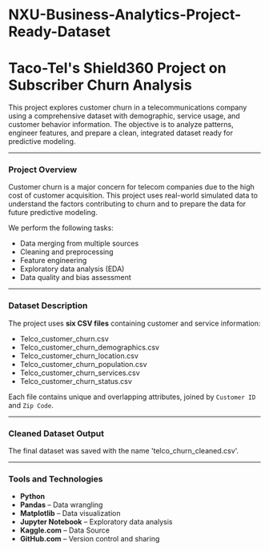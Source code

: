# NXU-Business-Analytics-Project-Ready-Dataset
# Taco-Tel's Shield360 Project on Subscriber Churn Analysis

This project explores customer churn in a telecommunications company using a comprehensive dataset with demographic, service usage, and customer behavior information. The objective is to analyze patterns, engineer features, and prepare a clean, integrated dataset ready for predictive modeling.

---

### Project Overview

Customer churn is a major concern for telecom companies due to the high cost of customer acquisition. This project uses real-world simulated data to understand the factors contributing to churn and to prepare the data for future predictive modeling.

We perform the following tasks:
- Data merging from multiple sources
- Cleaning and preprocessing
- Feature engineering
- Exploratory data analysis (EDA)
- Data quality and bias assessment

---

### Dataset Description

The project uses **six CSV files** containing customer and service information:

- Telco_customer_churn.csv
- Telco_customer_churn_demographics.csv
- Telco_customer_churn_location.csv
- Telco_customer_churn_population.csv
- Telco_customer_churn_services.csv
- Telco_customer_churn_status.csv

Each file contains unique and overlapping attributes, joined by `Customer ID` and `Zip Code`.

---

### Cleaned Dataset Output

The final dataset was saved with the name 'telco_churn_cleaned.csv'.

---

### Tools and Technologies

- **Python**
- **Pandas** – Data wrangling
- **Matplotlib** – Data visualization
- **Jupyter Notebook** – Exploratory data analysis
- **Kaggle.com** – Data Source
- **GitHub.com** – Version control and sharing
